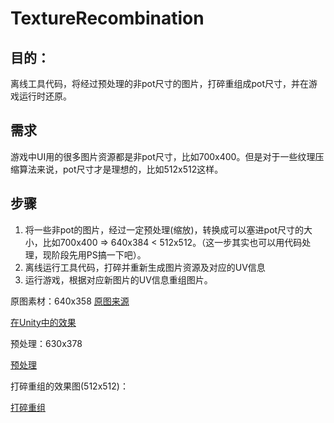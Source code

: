 # TextureRecombination
 ## 目的：
 离线工具代码，将经过预处理的非pot尺寸的图片，打碎重组成pot尺寸，并在游戏运行时还原。

 ## 需求
 游戏中UI用的很多图片资源都是非pot尺寸，比如700x400。但是对于一些纹理压缩算法来说，pot尺寸才是理想的，比如512x512这样。

 ## 步骤
 1. 将一些非pot的图片，经过一定预处理(缩放)，转换成可以塞进pot尺寸的大小，比如700x400 => 640x384 < 512x512。（这一步其实也可以用代码处理，现阶段先用PS搞一下吧）。
 2. 离线运行工具代码，打碎并重新生成图片资源及对应的UV信息
 3. 运行游戏，根据对应新图片的UV信息重组图片。


 原图素材：640x358
[原图来源](https://cdn.pixabay.com/photo/2016/01/29/01/04/billiards-1167221_960_720.jpg)



[在Unity中的效果](http://wx1.sinaimg.cn/mw690/6b98bc8agy1fj6k7jl3d2j21hc0fyaw1.jpg)



预处理：630x378

[预处理](http://wx1.sinaimg.cn/mw690/6b98bc8agy1fj6k7pwohqj21gv0fink0.jpg)



打碎重组的效果图(512x512)：

[打碎重组](http://wx3.sinaimg.cn/mw690/6b98bc8agy1fj6k7ddulbj21gv0iyx1q.jpg)

